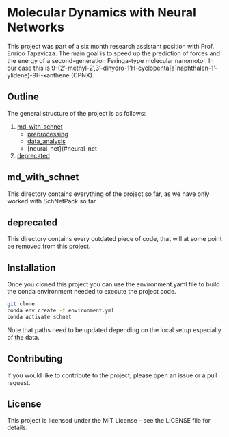 # Molecular Dynamics with Neural Networks

This project was part of a six month research assistant position with Prof. Enrico Tapavicza. The main goal is to speed up the prediction of forces and the energy of a second-generation Feringa-type molecular nanomotor. In our case this is 9-(2’-methyl-2’,3’-dihydro-1’H-cyclopenta[a]naphthalen-1’-ylidene)-9H-xanthene (CPNX). 

## Outline

The general structure of the project is as follows:

1. [md_with_schnet](#md_with_schnet)
   - [preprocessing](#preprocessing)
   - [data_analysis](#data_analysis)
   - [neural_net](#neural_net
2. [deprecated](#deprecated)

## md_with_schnet

This directory contains everything of the project so far, as we have only worked with SchNetPack so far. 


## deprecated

This directory contains every outdated piece of code, that will at some point be removed from this project.


## Installation

Once you cloned this project you can use the environment.yaml file to build the conda environment needed to execute the project code.


```bash
git clone
conda env create -f environment.yml
conda activate schnet
```

Note that paths need to be updated depending on the local setup especially of the data. 

## Contributing

If you would like to contribute to the project, please open an issue or a pull request.

## License

This project is licensed under the MIT License - see the LICENSE file for details.

